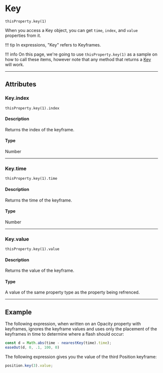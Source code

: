 # Key

`thisProperty.key(1)`

When you access a Key object, you can get `time`, `index`, and `value` properties from it.

!!! tip
    In expressions, "Key" refers to Keyframes.


!!! info
    On this page, we're going to use `thisProperty.key(1)` as a sample on how to call these items, however note that any method that returns a [Key](#) will work.

---

## Attributes

### Key.index

`thisProperty.key(1).index`

#### Description

Returns the index of the keyframe.

#### Type

Number

---

### Key.time

`thisProperty.key(1).time`

#### Description

Returns the time of the keyframe.

#### Type

Number

---

### Key.value

`thisProperty.key(1).value`

#### Description

Returns the value of the keyframe.

#### Type

A value of the same property type as the property being refrenced.

---

## Example

The following expression, when written on an Opacity property with keyframes, ignores the keyframe values and uses only the placement of the keyframes in time to determine where a flash should occur:

```js
const d = Math.abs(time - nearestKey(time).time);
easeOut(d, 0, .1, 100, 0)
```

The following expression gives you the value of the third Position keyframe:

```js
position.key(3).value;
```
